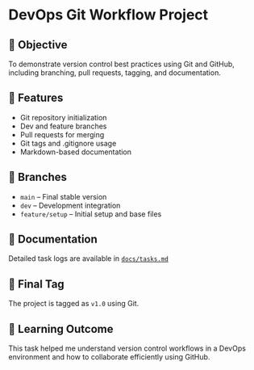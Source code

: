 # DevOps Git Workflow Project

## 📌 Objective
To demonstrate version control best practices using Git and GitHub, including branching, pull requests, tagging, and documentation.

## 🚀 Features
- Git repository initialization
- Dev and feature branches
- Pull requests for merging
- Git tags and .gitignore usage
- Markdown-based documentation

## 📂 Branches
- `main` – Final stable version
- `dev` – Development integration
- `feature/setup` – Initial setup and base files

## 📄 Documentation
Detailed task logs are available in [`docs/tasks.md`](docs/tasks.md)

## 🏁 Final Tag
The project is tagged as `v1.0` using Git.

## 🧠 Learning Outcome
This task helped me understand version control workflows in a DevOps environment and how to collaborate efficiently using GitHub.

